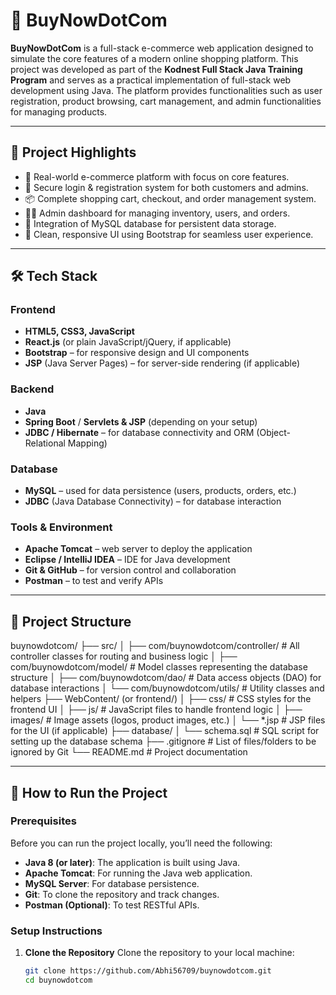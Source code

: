 # 🛒 BuyNowDotCom

**BuyNowDotCom** is a full-stack e-commerce web application designed to simulate the core features of a modern online shopping platform. This project was developed as part of the **Kodnest Full Stack Java Training Program** and serves as a practical implementation of full-stack web development using Java. The platform provides functionalities such as user registration, product browsing, cart management, and admin functionalities for managing products.

---

## 📌 Project Highlights

- 🎯 Real-world e-commerce platform with focus on core features.
- 🔐 Secure login & registration system for both customers and admins.
- 📦 Complete shopping cart, checkout, and order management system.
- 🧑‍💼 Admin dashboard for managing inventory, users, and orders.
- 🧾 Integration of MySQL database for persistent data storage.
- 🎨 Clean, responsive UI using Bootstrap for seamless user experience.

---

## 🛠️ Tech Stack

### Frontend
- **HTML5, CSS3, JavaScript**
- **React.js** (or plain JavaScript/jQuery, if applicable)
- **Bootstrap** – for responsive design and UI components
- **JSP** (Java Server Pages) – for server-side rendering (if applicable)

### Backend
- **Java**
- **Spring Boot** / **Servlets & JSP** (depending on your setup)
- **JDBC / Hibernate** – for database connectivity and ORM (Object-Relational Mapping)

### Database
- **MySQL** – used for data persistence (users, products, orders, etc.)
- **JDBC** (Java Database Connectivity) – for database interaction

### Tools & Environment
- **Apache Tomcat** – web server to deploy the application
- **Eclipse / IntelliJ IDEA** – IDE for Java development
- **Git & GitHub** – for version control and collaboration
- **Postman** – to test and verify APIs

---

## 📁 Project Structure

buynowdotcom/ ├── src/ │ ├── com/buynowdotcom/controller/ # All controller classes for routing and business logic │ ├── com/buynowdotcom/model/ # Model classes representing the database structure │ ├── com/buynowdotcom/dao/ # Data access objects (DAO) for database interactions │ └── com/buynowdotcom/utils/ # Utility classes and helpers ├── WebContent/ (or frontend/) │ ├── css/ # CSS styles for the frontend UI │ ├── js/ # JavaScript files to handle frontend logic │ ├── images/ # Image assets (logos, product images, etc.) │ └── *.jsp # JSP files for the UI (if applicable) ├── database/ │ └── schema.sql # SQL script for setting up the database schema ├── .gitignore # List of files/folders to be ignored by Git └── README.md # Project documentation


---

## 🚀 How to Run the Project

### Prerequisites

Before you can run the project locally, you’ll need the following:

- **Java 8 (or later)**: The application is built using Java.
- **Apache Tomcat**: For running the Java web application.
- **MySQL Server**: For database persistence.
- **Git**: To clone the repository and track changes.
- **Postman (Optional)**: To test RESTful APIs.

### Setup Instructions

1. **Clone the Repository**
   Clone the repository to your local machine:

   ```bash
   git clone https://github.com/Abhi56709/buynowdotcom.git
   cd buynowdotcom
